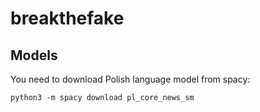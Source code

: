 # breakthefake


## Models
You need to download Polish language model from spacy: 
```
python3 -m spacy download pl_core_news_sm
```